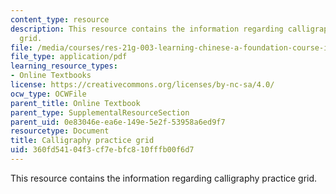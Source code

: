 ```yaml
---
content_type: resource
description: This resource contains the information regarding calligraphy practice
  grid.
file: /media/courses/res-21g-003-learning-chinese-a-foundation-course-in-mandarin-spring-2011/360fd54104f3cf7ebfc810fffb00f6d7_MITRES_21G_003S11_grid.pdf
file_type: application/pdf
learning_resource_types:
- Online Textbooks
license: https://creativecommons.org/licenses/by-nc-sa/4.0/
ocw_type: OCWFile
parent_title: Online Textbook
parent_type: SupplementalResourceSection
parent_uid: 0e83046e-ea6e-149e-5e2f-53958a6ed9f7
resourcetype: Document
title: Calligraphy practice grid
uid: 360fd541-04f3-cf7e-bfc8-10fffb00f6d7
---
```

This resource contains the information regarding calligraphy practice grid.